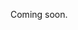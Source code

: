 Coming soon.

<!-- 
  @todo 
  Explain how to copy an existing event.
  Mention that the copy will not be kept in sync with the original.
-->